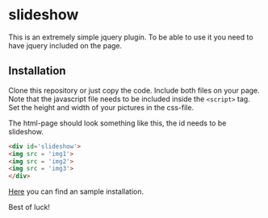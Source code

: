 slideshow
=========

This is an extremely simple jquery plugin. To be able to use it you need to have jquery included on the page.

Installation
-------------
Clone this repository or just copy the code. Include both files on your page. Note that the javascript file needs to be included inside the `<script>` tag.
Set the height and width of your pictures in the css-file.

The html-page should look something like this, the id needs to be slideshow.

```html
<div id='slideshow'>
<img src = 'img1'>
<img src = 'img2'>
<img src = 'img3'>
</div>
```

[Here](http://www.student.bth.se/~frpe13/javascript/kmom03/slideshow.php) you can find an sample installation. 

Best of luck!
